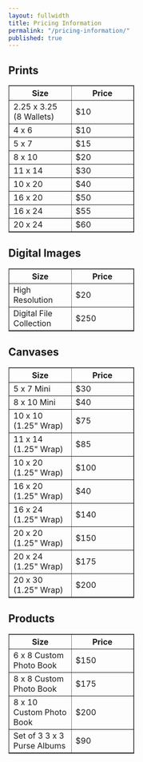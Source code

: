 ```yaml
---
layout: fullwidth
title: Pricing Information
permalink: "/pricing-information/"
published: true
---
```


## Prints

  <table border="1" style="width: 50%;">
   <tr>
    <th>Size</th>
    <th>Price</th>
   </tr>
   <tr>
    <td style="width: 50%;">2.25 x 3.25 (8 Wallets)</td>
    <td>$10</td>
   </tr>
   <tr>
    <td>4 x 6</td>
    <td>$10</td>
   </tr>
   <tr>
    <td>5 x 7</td>
    <td>$15</td>
    </tr>
   <tr>
    <td>8 x 10</td>
    <td>$20</td>
    </tr>
   <tr>
    <td>11 x 14</td>
    <td>$30</td>
    </tr>
   <tr>
   <td>10 x 20</td>
    <td>$40</td>
    </tr>
   <tr>
   <td>16 x 20</td>
    <td>$50</td>
    </tr>
   <tr>
   <td>16 x 24</td>
    <td>$55</td>
    </tr>
   <tr>
   <td>20 x 24</td>
    <td>$60</td>
    </tr>
  </table>
  
## Digital Images

  <table border="1" style="width: 50%;">
   <tr>
    <th>Size</th>
    <th>Price</th>
   </tr>
   <tr>
    <td style="width: 50%;">High Resolution</td>
    <td>$20</td>
   </tr>
   <tr>
    <td>Digital File Collection</td>
    <td>$250</td>
   </tr>
   </table>

## Canvases

<table border="1" style="width: 50%;">
   <tr>
    <th>Size</th>
    <th>Price</th>
   </tr>
   <tr>
    <td style="width: 50%;">5 x 7 Mini</td>
    <td>$30</td>
   </tr>
   <tr>
    <td>8 x 10 Mini</td>
    <td>$40</td>
   </tr>
   <tr>
    <td>10 x 10 (1.25" Wrap)</td>
    <td>$75</td>
    </tr>
   <tr>
    <td>11 x 14 (1.25" Wrap)</td>
    <td>$85</td>
    </tr>
   <tr>
    <td>10 x 20 (1.25" Wrap)</td>
    <td>$100</td>
    </tr>
   <tr>
   <td>16 x 20 (1.25" Wrap)</td>
    <td>$40</td>
    </tr>
   <tr>
   <td>16 x 24 (1.25" Wrap)</td>
    <td>$140</td>
    </tr>
   <tr>
   <td>20 x 20 (1.25" Wrap)</td>
    <td>$150</td>
    </tr>
   <tr>
   <td>20 x 24 (1.25" Wrap)</td>
    <td>$175</td>
    </tr>
    <tr>
   <td>20 x 30 (1.25" Wrap)</td>
    <td>$200</td>
    </tr>
  </table>

## Products

  <table border="1" style="width: 50%;">
   <tr>
    <th>Size</th>
    <th>Price</th>
   </tr>
   <tr>
    <td style="width: 50%;">6 x 8 Custom Photo Book</td>
    <td>$150</td>
   </tr>
   <tr>
    <td>8 x 8 Custom Photo Book</td>
    <td>$175</td>
   </tr>
   <tr>
    <td>8 x 10 Custom Photo Book</td>
    <td>$200</td>
    </tr>
   <tr>
   <td>Set of 3 3 x 3 Purse Albums</td>
    <td>$90</td>
    </tr>
   </table>
